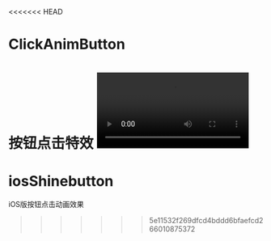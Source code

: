 <<<<<<< HEAD
# ClickAnimButton
按钮点击特效
![](https://github.com/Fwenzi/ClickAnimButton/blob/master/ScreenRecording_04-04-2018%2016:12.MP4)
=======
# iosShinebutton
iOS版按钮点击动画效果
>>>>>>> 5e11532f269dfcd4bddd6bfaefcd266010875372
